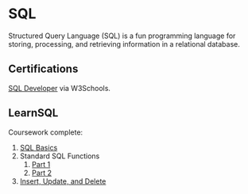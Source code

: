 # SQL

Structured Query Language (SQL) is a fun programming language for storing, processing, and retrieving information in a relational database.
 
## Certifications

[SQL Developer](https://verify.w3schools.com/1MSUHZ58B6) via W3Schools.

## LearnSQL

Coursework complete:

1. [SQL Basics](/sql/learnSQL/01_SQL_Basics.md)
1. Standard SQL Functions
    1. [Part 1](/sql/learnSQL/02_Standard_SQL_Functions_part_1.md)
    1. [Part 2](/sql/learnSQL/02_Standard_SQL_Functions_part_2.md)
1. [Insert, Update, and Delete](/sql/learnSQL/03_Insert_Update_and_Delete.md)